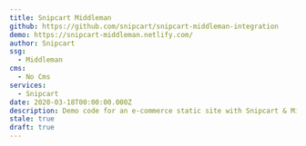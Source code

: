 ```yaml
---
title: Snipcart Middleman
github: https://github.com/snipcart/snipcart-middleman-integration
demo: https://snipcart-middleman.netlify.com/
author: Snipcart
ssg:
  - Middleman
cms:
  - No Cms
services:
  - Snipcart
date: 2020-03-18T00:00:00.000Z
description: Demo code for an e-commerce static site with Snipcart & Middleman.
stale: true
draft: true
---
```

